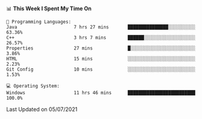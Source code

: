 
<!--START_SECTION:waka-->
📊 **This Week I Spent My Time On** 

```text
💬 Programming Languages: 
Java                     7 hrs 27 mins       ███████████████░░░░░░░░░░   63.36% 
C++                      3 hrs 7 mins        ██████░░░░░░░░░░░░░░░░░░░   26.57% 
Properties               27 mins             █░░░░░░░░░░░░░░░░░░░░░░░░   3.86% 
HTML                     15 mins             ░░░░░░░░░░░░░░░░░░░░░░░░░   2.23% 
Git Config               10 mins             ░░░░░░░░░░░░░░░░░░░░░░░░░   1.53%

💻 Operating System: 
Windows                  11 hrs 46 mins      █████████████████████████   100.0%

```


 Last Updated on 05/07/2021
<!--END_SECTION:waka-->
